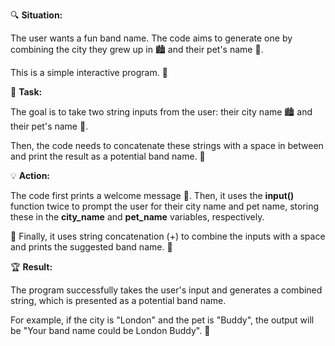 🔍 **Situation:**

The user wants a fun band name. The code aims to generate one by combining the city they grew up in 🏙️ and their pet's name 🐾. 

This is a simple interactive program. 🤔


🎯 **Task:**

The goal is to take two string inputs from the user: their city name 🏙️ and their pet's name 🐾. 

Then, the code needs to concatenate these strings with a space in between and print the result as a potential band name. 🎸


💡 **Action:**

The code first prints a welcome message 👋. Then, it uses the **input()** function twice to prompt the user for their city name and pet name, 
storing these in the **city_name** and **pet_name** variables, respectively. 

💾 Finally, it uses string concatenation (+) to combine the inputs with a space and prints the suggested band name. 🎤


🏆 **Result:**

The program successfully takes the user's input and generates a combined string, which is presented as a potential band name. 

For example, if the city is "London" and the pet is "Buddy", the output will be "Your band name could be London Buddy". 🎉

